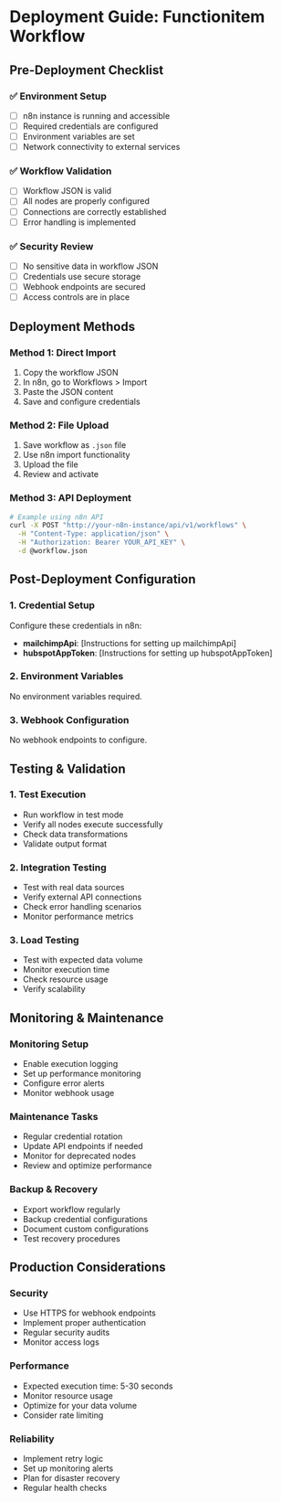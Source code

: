 # Deployment Guide: Functionitem Workflow

## Pre-Deployment Checklist

### ✅ Environment Setup
- [ ] n8n instance is running and accessible
- [ ] Required credentials are configured
- [ ] Environment variables are set
- [ ] Network connectivity to external services

### ✅ Workflow Validation
- [ ] Workflow JSON is valid
- [ ] All nodes are properly configured
- [ ] Connections are correctly established
- [ ] Error handling is implemented

### ✅ Security Review
- [ ] No sensitive data in workflow JSON
- [ ] Credentials use secure storage
- [ ] Webhook endpoints are secured
- [ ] Access controls are in place

## Deployment Methods

### Method 1: Direct Import
1. Copy the workflow JSON
2. In n8n, go to Workflows > Import
3. Paste the JSON content
4. Save and configure credentials

### Method 2: File Upload
1. Save workflow as `.json` file
2. Use n8n import functionality
3. Upload the file
4. Review and activate

### Method 3: API Deployment
```bash
# Example using n8n API
curl -X POST "http://your-n8n-instance/api/v1/workflows" \
  -H "Content-Type: application/json" \
  -H "Authorization: Bearer YOUR_API_KEY" \
  -d @workflow.json
```

## Post-Deployment Configuration

### 1. Credential Setup
Configure these credentials in n8n:
- **mailchimpApi**: [Instructions for setting up mailchimpApi]
- **hubspotAppToken**: [Instructions for setting up hubspotAppToken]

### 2. Environment Variables
No environment variables required.

### 3. Webhook Configuration
No webhook endpoints to configure.

## Testing & Validation

### 1. Test Execution
- Run workflow in test mode
- Verify all nodes execute successfully
- Check data transformations
- Validate output format

### 2. Integration Testing
- Test with real data sources
- Verify external API connections
- Check error handling scenarios
- Monitor performance metrics

### 3. Load Testing
- Test with expected data volume
- Monitor execution time
- Check resource usage
- Verify scalability

## Monitoring & Maintenance

### Monitoring Setup
- Enable execution logging
- Set up performance monitoring
- Configure error alerts
- Monitor webhook usage

### Maintenance Tasks
- Regular credential rotation
- Update API endpoints if needed
- Monitor for deprecated nodes
- Review and optimize performance

### Backup & Recovery
- Export workflow regularly
- Backup credential configurations
- Document custom configurations
- Test recovery procedures

## Production Considerations

### Security
- Use HTTPS for webhook endpoints
- Implement proper authentication
- Regular security audits
- Monitor access logs

### Performance
- Expected execution time: 5-30 seconds
- Monitor resource usage
- Optimize for your data volume
- Consider rate limiting

### Reliability
- Implement retry logic
- Set up monitoring alerts
- Plan for disaster recovery
- Regular health checks
